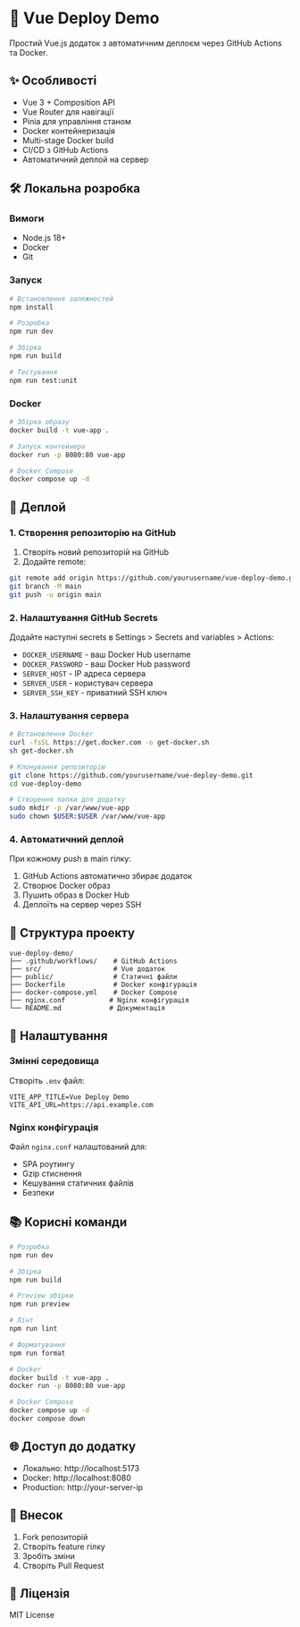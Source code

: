 # 🚀 Vue Deploy Demo

Простий Vue.js додаток з автоматичним деплоєм через GitHub Actions та Docker.

## ✨ Особливості

- Vue 3 + Composition API
- Vue Router для навігації
- Pinia для управління станом
- Docker контейнеризація
- Multi-stage Docker build
- CI/CD з GitHub Actions
- Автоматичний деплой на сервер

## 🛠️ Локальна розробка

### Вимоги
- Node.js 18+
- Docker
- Git

### Запуск

```bash
# Встановлення залежностей
npm install

# Розробка
npm run dev

# Збірка
npm run build

# Тестування
npm run test:unit
```

### Docker

```bash
# Збірка образу
docker build -t vue-app .

# Запуск контейнера
docker run -p 8080:80 vue-app

# Docker Compose
docker compose up -d
```

## 🚀 Деплой

### 1. Створення репозиторію на GitHub

1. Створіть новий репозиторій на GitHub
2. Додайте remote:
```bash
git remote add origin https://github.com/yourusername/vue-deploy-demo.git
git branch -M main
git push -u origin main
```

### 2. Налаштування GitHub Secrets

Додайте наступні secrets в Settings > Secrets and variables > Actions:

- `DOCKER_USERNAME` - ваш Docker Hub username
- `DOCKER_PASSWORD` - ваш Docker Hub password
- `SERVER_HOST` - IP адреса сервера
- `SERVER_USER` - користувач сервера
- `SERVER_SSH_KEY` - приватний SSH ключ

### 3. Налаштування сервера

```bash
# Встановлення Docker
curl -fsSL https://get.docker.com -o get-docker.sh
sh get-docker.sh

# Клонування репозиторію
git clone https://github.com/yourusername/vue-deploy-demo.git
cd vue-deploy-demo

# Створення папки для додатку
sudo mkdir -p /var/www/vue-app
sudo chown $USER:$USER /var/www/vue-app
```

### 4. Автоматичний деплой

При кожному push в main гілку:
1. GitHub Actions автоматично збирає додаток
2. Створює Docker образ
3. Пушить образ в Docker Hub
4. Деплоїть на сервер через SSH

## 📁 Структура проекту

```
vue-deploy-demo/
├── .github/workflows/    # GitHub Actions
├── src/                  # Vue додаток
├── public/               # Статичні файли
├── Dockerfile            # Docker конфігурація
├── docker-compose.yml    # Docker Compose
├── nginx.conf           # Nginx конфігурація
└── README.md            # Документація
```

## 🔧 Налаштування

### Змінні середовища

Створіть `.env` файл:
```env
VITE_APP_TITLE=Vue Deploy Demo
VITE_API_URL=https://api.example.com
```

### Nginx конфігурація

Файл `nginx.conf` налаштований для:
- SPA роутингу
- Gzip стиснення
- Кешування статичних файлів
- Безпеки

## 📚 Корисні команди

```bash
# Розробка
npm run dev

# Збірка
npm run build

# Preview збірки
npm run preview

# Лінт
npm run lint

# Форматування
npm run format

# Docker
docker build -t vue-app .
docker run -p 8080:80 vue-app

# Docker Compose
docker compose up -d
docker compose down
```

## 🌐 Доступ до додатку

- Локально: http://localhost:5173
- Docker: http://localhost:8080
- Production: http://your-server-ip

## 🤝 Внесок

1. Fork репозиторій
2. Створіть feature гілку
3. Зробіть зміни
4. Створіть Pull Request

## 📄 Ліцензія

MIT License
